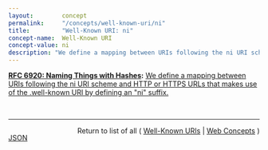 ```yaml
---
layout:        concept
permalink:     "/concepts/well-known-uri/ni"
title:         "Well-Known URI: ni"
concept-name:  Well-Known URI
concept-value: ni
description: "We define a mapping between URIs following the ni URI scheme and HTTP or HTTPS URLs that makes use of the .well-known URI by defining an \"ni\" suffix."
---
```


**[RFC 6920: Naming Things with Hashes](/specs/IETF/RFC/6920 "This document defines a set of ways to identify a thing (a digital object in this case) using the output from a hash function. It specifies a new URI scheme for this purpose, a way to map these to HTTP URLs, and binary and human-speakable formats for these names. The various formats are designed to support, but not require, a strong link to the referenced object, such that the referenced object may be authenticated to the same degree as the reference to it. The reason for this work is to standardise current uses of hash outputs in URLs and to support new information-centric applications and other uses of hash outputs in protocols."):** [We define a mapping between URIs following the ni URI scheme and HTTP or HTTPS URLs that makes use of the .well-known URI by defining an "ni" suffix.](http://tools.ietf.org/html/rfc6920#section-4 "Read documentation for Well-Known URI &#34;ni&#34;")

<br/>
<hr/>

<p style="float : left"><a href="./ni.json" title="JSON representing this particular Web Concept value">JSON</a></p>
<p style="text-align: right">Return to list of all ( <a href="../well-known-uri/">Well-Known URIs</a> | <a href="../">Web Concepts</a> )</p>
